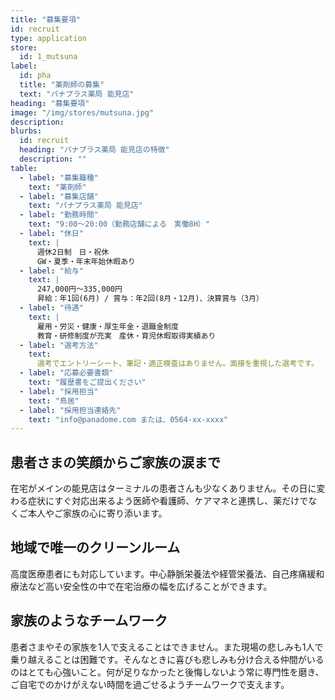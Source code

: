 ```yaml
---
title: "募集要項"
id: recruit
type: application
store:
  id: 1_mutsuna
label:
  id: pha
  title: "薬剤師の募集"
  text: "パナプラス薬局 能見店"
heading: "募集要項"
image: "/img/stores/mutsuna.jpg"
description:
blurbs:
  id: recruit
  heading: "パナプラス薬局 能見店の特徴"
  description: ""
table:
  - label: "募集職種"
    text: "薬剤師"
  - label: "募集店舗"
    text: "パナプラス薬局 能見店"
  - label: "勤務時間"
    text: "9:00～20:00（勤務店舗による　実働8H）"
  - label: "休日"
    text: |
      週休2日制　日・祝休  
      GW・夏季・年末年始休暇あり
  - label: "給与"
    text: |
      247,000円〜335,000円  
      昇給：年1回(6月) / 賞与：年2回(8月・12月)、決算賞与（3月）
  - label: "待遇"
    text: |
      雇用・労災・健康・厚生年金・退職金制度  
      教育・研修制度が充実　産休・育児休暇取得実績あり
  - label: "選考方法"
    text:
      選考でエントリーシート、筆記・適正検査はありません。面接を重視した選考です。
  - label: "応募必要書類"
    text: "履歴書をご提出ください"
  - label: "採用担当"
    text: "鳥居"
  - label: "採用担当連絡先"
    text: "info@panadome.com または、0564-xx-xxxx"
---
```


## 患者さまの笑顔からご家族の涙まで

在宅がメインの能見店はターミナルの患者さんも少なくありません。その日に変わる症状にすぐ対応出来るよう医師や看護師、ケアマネと連携し、薬だけでなくご本人やご家族の心に寄り添います。



## 地域で唯一のクリーンルーム

高度医療患者にも対応しています。中心静脈栄養法や経管栄養法、自己疼痛緩和療法など高い安全性の中で在宅治療の幅を広げることができます。


## 家族のようなチームワーク

患者さまやその家族を1人で支えることはできません。また現場の悲しみも1人で乗り越えることは困難です。そんなときに喜びも悲しみも分け合える仲間がいるのはとても心強いこと。何が足りなかったと後悔しないよう常に専門性を磨き、ご自宅でのかけがえない時間を過ごせるようチームワークで支えます。
